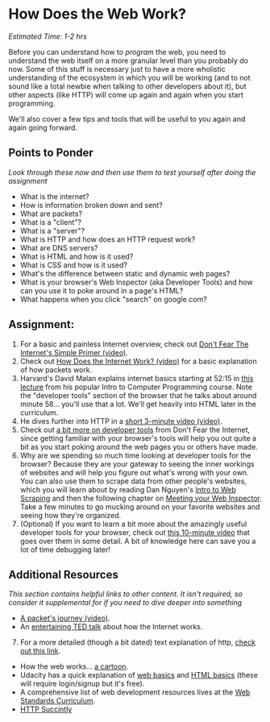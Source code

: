 # How Does the Web Work?
*Estimated Time: 1-2 hrs*

Before you can understand how to *program* the web, you need to understand the web itself on a more granular level than you probably do now.  Some of this stuff is necessary just to have a more wholistic understanding of the ecosystem in which you will be working (and to not sound like a total newbie when talking to other developers about it), but other aspects (like HTTP) will come up again and again when you start programming.  

We'll also cover a few tips and tools that will be useful to you again and again going forward.

## Points to Ponder

*Look through these now and then use them to test yourself after doing the assignment*

* What is the internet?
* How is information broken down and sent?
* What are packets?
* What is a "client"?
* What is a "server"?
* What is HTTP and how does an HTTP request work?
* What are DNS servers?
* What is HTML and how is it used?
* What is CSS and how is it used?
* What's the difference between static and dynamic web pages?
* What is your browser's Web Inspector (aka Developer Tools) and how can you use it to poke around in a page's HTML?
* What happens when you click "search" on google.com?

## Assignment:
1. For a basic and painless Internet overview, check out [Don't Fear The Internet's Simple Primer (video)](http://www.dontfeartheinternet.com/the-basics/not-tubes).
2. Check out [How Does the Internet Work? (video)](http://www.youtube.com/watch?v=oj7A2YDgIWE) for a basic explanation of how packets work.
3. Harvard's David Malan explains internet basics starting at 52:15 in [this lecture](http://cs50.tv/2012/fall/lectures/7/week7m-720p.mp4) from his popular Intro to Computer Programming course.  Note the "developer tools" section of the browser that he talks about around minute 58... you'll use that a lot.  We'll get heavily into HTML later in the curriculum.
4. He dives further into HTTP in a [short 3-minute video (video)](http://cs50.tv/2012/fall/shorts/http/http-720p.mp4).
5. Check out [a bit more on developer tools](http://www.dontfeartheinternet.com/the-basics/dont-fear-the-browser) from Don't Fear the Internet, since getting familiar with your browser's tools will help you out quite a bit as you start poking around the web pages you or others have made.
6. Why are we spending so much time looking at developer tools for the browser?  Because they are your gateway to seeing the inner workings of websites and will help you figure out what's wrong with your own.  You can also use them to scrape data from other people's websites, which you will learn about by reading Dan Nguyen's [Intro to Web Scraping](http://ruby.bastardsbook.com/chapters/web-scraping/) and then the following chapter on [Meeting your Web Inspector](http://ruby.bastardsbook.com/chapters/web-inspecting-html/).  Take a few minutes to go mucking around on your favorite websites and seeing how they're organized.
6. (Optional) If you want to learn a bit more about the amazingly useful developer tools for your browser, check out [this 10-minute video](http://www.youtube.com/watch?v=z1TkfcC53G0) that goes over them in some detail.  A bit of knowledge here can save you a lot of time debugging later!


## Additional Resources

*This section contains helpful links to other content. It isn't required, so consider it supplemental for if you need to dive deeper into something*

* [A packet's journey (video)](http://www.youtube.com/watch?v=WwyJGzZmBe8).
* An [entertaining TED talk](http://www.ted.com/talks/jonathan_zittrain_the_web_is_a_random_act_of_kindness.html) about how the Internet works.
7. For a more detailed (though a bit dated) text explanation of http, [check out this link](http://www.garshol.priv.no/download/text/http-tut.html).
* How the web works... [a cartoon](http://landofthefreeish.com/pics/how-the-internet-works/).
* Udacity has a quick explanation of [web basics](https://www.udacity.com/course/viewer#!/c-cs253/l-48737165/e-48230539/m-48742046) and [HTML basics](https://www.udacity.com/course/viewer#!/c-cs253/l-48737165/m-48724340) (these will require login/signup but it's free).
* A comprehensive list of web development resources lives at the [Web Standards Curriculum](http://www.w3.org/wiki/Web_Standards_Curriculum).
* [HTTP Succintly](http://net.tutsplus.com/sessions/http-succinctly/)